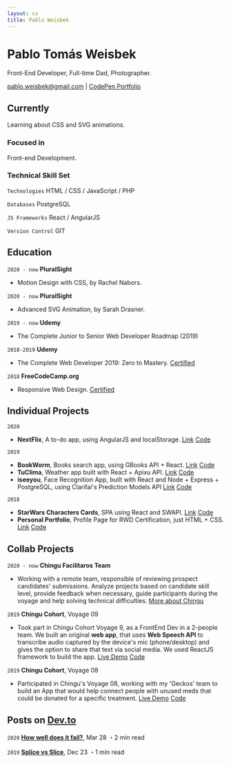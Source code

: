 ```yaml
---
layout: cv
title: Pablo Weisbek
---
```

# Pablo Tomás Weisbek
Front-End Developer, Full-time Dad, Photographer.

<div id="webaddress">
<a href="pablo.weisbek@gmail.com">pablo.weisbek@gmail.com</a>
| <a href="https://codepen.io/pablowbk/">CodePen Portfolio</a>
</div>


## Currently
Learning about CSS and SVG animations.

### Focused in
Front-end Development.

### Technical Skill Set

`Technologies`
HTML / CSS / JavaScript / PHP

`Databases`
PostgreSQL

`JS Frameworks`
React / AngularJS

`Version Control`
GIT


## Education


`2020 - now`
__PluralSight__

- Motion Design with CSS, by Rachel Nabors.

`2020 - now`
__PluralSight__

- Advanced SVG Animation, by Sarah Drasner.

`2019 - now`
__Udemy__

- The Complete Junior to Senior Web Developer Roadmap (2019)

`2018-2019`
__Udemy__

- The Complete Web Developer 2019: Zero to Mastery. [Certified](https://www.udemy.com/certificate/UC-6YBE78BR/)

`2018`
__FreeCodeCamp.org__

- Responsive Web Design. [Certified](https://www.freecodecamp.org/certification/pablowbk/responsive-web-design)


## Individual Projects

`2020`
* __NextFlix__, A to-do app, using AngularJS and localStorage. [Link](https://ajstodo.netlify.com/) [Code](https://github.com/pablowbk/ajs-todo)

`2019`
* __BookWorm__, Books search app, using GBooks API + React. [Link](https://pablowbk.github.io/bookworm/) [Code](https://github.com/pablowbk/bookworm)
* __TuClima__, Weather app built with React + Apixu API. [Link](https://tuclima.netlify.com) [Code](https://github.com/pablowbk/tuclima)
* __iseeyou__, Face Recognition App, built with React and Node + Express + PostgreSQL, using Clarifai's Prediction Models API [Link](https://iseeyou.netlify.com) [Code](https://github.com/pablowbk/iseeyou)

`2018`
* __StarWars Characters Cards__, SPA using React and SWAPI. [Link](https://pablowbk.github.io/react-swapi-test/) [Code](https://pablowbk.github.io/react-swapi-test/)
* __Personal Portfolio__, Profile Page for RWD Certification, just HTML + CSS. [Link](https://pablowbk.github.io/) [Code](https://pablowbk.github.io/)


## Collab Projects
`2020 - now`
__Chingu Facilitaros Team__

- Working with a remote team, responsible of reviewing prospect candidates' submissions. Analyze projects based on candidate skill level, provide feedback when necessary, guide participants during the voyage and help solving technical difficulties. [More about Chingu](https://www.chingu.io/)

`2019`
__Chingu Cohort__, Voyage 09

- Took part in Chingu Cohort Voyage 9, as a FrontEnd Dev in a 2-people team. We built an original **web app**, that uses **Web Speech API** to transcribe audio captured by the device's mic (phone/desktop) and gives the option to share that text via social media. We used ReactJS framework to build the app.
[Live Demo](https://chingu-v9-geckos-04.netlify.com/) [Code](https://github.com/pablowbk/v9-geckos-team-04)

`2019`
__Chingu Cohort__, Voyage 08

- Participated in Chingu's Voyage 08, working with my 'Geckos' team to build an App that would help connect people with unused meds that could be donated for a specific treatment. 
[Live Demo](https://medshub.netlify.com/) [Code](https://github.com/pablowbk/v8-geckos-team-06)


## Posts on [Dev.to](https://dev.to/pablowbk)

`2020`
__[How well does it fail?](https://dev.to/pablowbk/game-how-well-does-it-fail-without-js-1l2i)__, Mar 28 ・2 min read

`2019`
__[Splice vs Slice](https://dev.to/pablowbk/splice-slice-k2e)__, Dec 23 ・1 min read


<!-- ### Footer

Last updated: Mar 2020 -->
